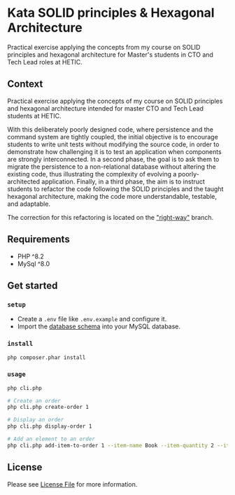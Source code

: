 # Kata SOLID principles & Hexagonal Architecture

Practical exercise applying the concepts from my course on SOLID principles and hexagonal architecture for Master's
students in CTO and Tech Lead roles at HETIC.

## Context

Practical exercise applying the concepts of my course on SOLID principles and hexagonal architecture intended for master
CTO and Tech Lead students at HETIC.

With this deliberately poorly designed code, where persistence and the command system are tightly coupled, the initial
objective is to encourage students to write unit tests without modifying the source code, in order to demonstrate how
challenging it is to test an application when components are strongly interconnected. In a second phase, the goal is to
ask them to migrate the persistence to a non-relational database without altering the existing code, thus illustrating
the complexity of evolving a poorly-architected application. Finally, in a third phase, the aim is to instruct students
to refactor the code following the SOLID principles and the taught hexagonal architecture, making the code more
understandable, testable, and adaptable.

The correction for this refactoring is located on
the ["right-way"](https://github.com/adebayohountondji/kata-SOLID-principles-php/tree/right-way) branch.

## Requirements

- PHP ^8.2
- MySql ^8.0

## Get started

### `setup`

- Create a `.env` file like `.env.example` and configure it.
- Import the [database schema](db-schema.sql) into your MySQL database.

### `install`

```sh
php composer.phar install
```

### `usage`

```sh
php cli.php

# Create an order
php cli.php create-order 1

# Display an order
php cli.php display-order 1

# Add an element to an order
php cli.php add-item-to-order 1 --item-name Book --item-quantity 2 --item-price "12.00"
```

## License

Please see [License File](LICENSE) for more information.